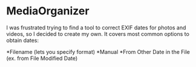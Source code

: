 # MediaOrganizer

I was frustrated trying to find a tool to correct EXIF dates for photos and videos, so I decided to create my own.
It covers most common options to obtain dates:

*Filename (lets you specify format)
*Manual
*From Other Date in the File (ex. from File Modified Date)
